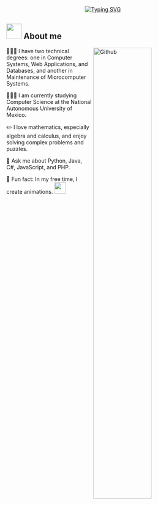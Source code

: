<p align="center">
  <a href="https://git.io/typing-svg">
    <img src="https://readme-typing-svg.demolab.com?font=Georgia&weight=800&pause=1000&size=33&color=FF69B4&width=500&height=100&lines=Hi+%F0%9F%91%8B%2C+I'm+Arizdelcy+Lizbeth" alt="Typing SVG" />
  </a>
</p>

## <picture><img src = "https://media.tenor.com/N5fU8iyU9F4AAAAi/shigure-ui-dance.gif" width =40px></picture> **About me**


<img width="55%" align="right" alt="Github" src="https://raw.githubusercontent.com/onimur/.github/master/.resources/git-header.svg" />

👩🏻‍🎓 I have two technical degrees: one in Computer Systems, Web Applications, and Databases, and another in Maintenance of Microcomputer Systems.
  
👩🏻‍💻 I am currently studying Computer Science at the National Autonomous University of Mexico.
  
✏️ I love mathematics, especially algebra and calculus, and enjoy solving complex problems and puzzles.
  
💬 Ask me about Python, Java, C#, JavaScript, and PHP.
  
🎥  Fun fact: In my free time, I create animations. <img src="https://media.giphy.com/media/WUlplcMpOCEmTGBtBW/giphy.gif" width="30">
